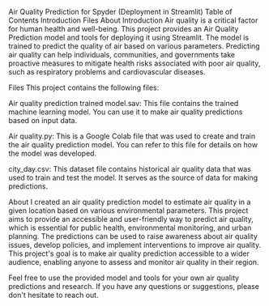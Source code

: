Air Quality Prediction for Spyder (Deployment in Streamlit)
Table of Contents
Introduction
Files
About
Introduction
Air quality is a critical factor for human health and well-being. This project provides an Air Quality Prediction model and tools for deploying it using Streamlit. The model is trained to predict the quality of air based on various parameters. Predicting air quality can help individuals, communities, and governments take proactive measures to mitigate health risks associated with poor air quality, such as respiratory problems and cardiovascular diseases.

Files
This project contains the following files:

Air quality prediction trained model.sav: This file contains the trained machine learning model. You can use it to make air quality predictions based on input data.

Air quality.py: This is a Google Colab file that was used to create and train the air quality prediction model. You can refer to this file for details on how the model was developed.

city_day.csv: This dataset file contains historical air quality data that was used to train and test the model. It serves as the source of data for making predictions.

About
I created an air quality prediction model to estimate air quality in a given location based on various environmental parameters. This project aims to provide an accessible and user-friendly way to predict air quality, which is essential for public health, environmental monitoring, and urban planning. The predictions can be used to raise awareness about air quality issues, develop policies, and implement interventions to improve air quality. This project's goal is to make air quality prediction accessible to a wider audience, enabling anyone to assess and monitor air quality in their region.

Feel free to use the provided model and tools for your own air quality predictions and research. If you have any questions or suggestions, please don't hesitate to reach out.
